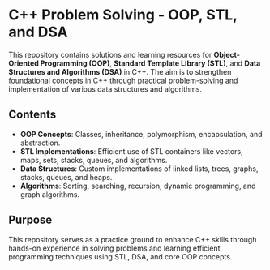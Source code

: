 # C++ Problem Solving - OOP, STL, and DSA

This repository contains solutions and learning resources for **Object-Oriented Programming (OOP)**, **Standard Template Library (STL)**, and **Data Structures and Algorithms (DSA)** in C++. The aim is to strengthen foundational concepts in C++ through practical problem-solving and implementation of various data structures and algorithms.

## Contents

- **OOP Concepts**: Classes, inheritance, polymorphism, encapsulation, and abstraction.
- **STL Implementations**: Efficient use of STL containers like vectors, maps, sets, stacks, queues, and algorithms.
- **Data Structures**: Custom implementations of linked lists, trees, graphs, stacks, queues, and heaps.
- **Algorithms**: Sorting, searching, recursion, dynamic programming, and graph algorithms.

## Purpose

This repository serves as a practice ground to enhance C++ skills through hands-on experience in solving problems and learning efficient programming techniques using STL, DSA, and core OOP concepts.

